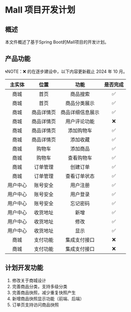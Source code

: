 # Mall 项目开发计划

## 概述
本文件概述了基于Spring Boot的Mall项目的开发计划。

## 产品功能
🌀NOTE：❌ 的在逐步建设中，以下内容更新截止 2024 年 10 月。

| 主实体  |  位置   |    功能    | 是否完成 |
|:----:|:-----:|:--------:|:----:|
|  商城  |  首页   |   商品搜索   |  ✅   |
|  商城  |  首页   |  商品分类展示  |  ✅   |
|  商城  | 商品详情页 | 商品详细信息展示 |  ✅   |
|  商城  | 商品详情页 |  用户评论功能  |  ❌   |
|  商城  | 商品详情页 |  添加购物车   |  ✅   |
|  商城  | 商品详情页 |   添加收藏   |  ✅   |
|  商城  |  购物车  |   添加商品   |  ✅   |
|  商城  |  购物车  |  查看购物车   |  ✅   |
|  商城  | 订单管理  |   创建订单   |  ✅   |
|  商城  | 订单管理  |  查看订单状态  |  ✅   |
| 用户中心 | 账号安全  |   用户注册   |  ✅   |
| 用户中心 | 账号安全  |  用户登录	   |  ✅   |
| 用户中心 | 账号安全  |   忘记密码   |  ✅   |
| 用户中心 | 收货地址  |    新增    |  ✅   |
| 用户中心 | 收货地址  |    修改    |  ✅   |
| 用户中心 | 收货地址  |    显示    |  ✅   |
|  商城  | 支付功能  |  集成支付接口  |  ❌   |
|  商城  | 支付功能  |  集成支付接口  |  ❌   |

## 计划开发功能
1. 修改关于商城设计
2. 完善商品分类，支持多级分类
3. 完善商品快照，减少重复快照产生
4. 新增商品快照显示功能（前端、后端）
5. 订单页支持访问商品快照
